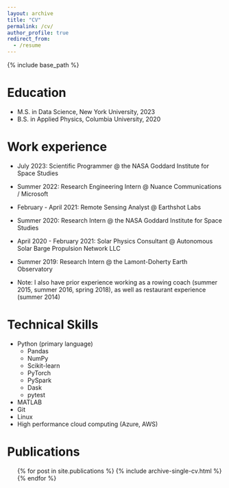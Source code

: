 ```yaml
---
layout: archive
title: "CV"
permalink: /cv/
author_profile: true
redirect_from:
  - /resume
---
```


{% include base_path %}

Education
======
* M.S. in Data Science, New York University, 2023
* B.S. in Applied Physics, Columbia University, 2020

Work experience
======
* July 2023: Scientific Programmer @ the NASA Goddard Institute for Space Studies

* Summer 2022: Research Engineering Intern @ Nuance Communications / Microsoft

* February - April 2021: Remote Sensing Analyst @ Earthshot Labs

* Summer 2020: Research Intern @ the NASA Goddard Institute for Space Studies

* April 2020 - February 2021: Solar Physics Consultant @ Autonomous Solar Barge Propulsion Network LLC

* Summer 2019: Research Intern @ the Lamont-Doherty Earth Observatory

* Note: I also have prior experience working as a rowing coach (summer 2015, summer 2016, spring 2018), as well as restaurant experience (summer 2014)
  
Technical Skills
======
* Python (primary language)
  * Pandas
  * NumPy
  * Scikit-learn
  * PyTorch
  * PySpark
  * Dask 
  * pytest
* MATLAB
* Git
* Linux
* High performance cloud computing (Azure, AWS)

Publications
======
  <ul>{% for post in site.publications %}
    {% include archive-single-cv.html %}
  {% endfor %}</ul>
  
<!-- Talks
======
  <ul>{% for post in site.talks %}
    {% include archive-single-talk-cv.html %}
  {% endfor %}</ul>
  
Teaching
======
  <ul>{% for post in site.teaching %}
    {% include archive-single-cv.html %}
  {% endfor %}</ul>
  
Service and leadership
======
* Currently signed in to 43 different slack teams -->
